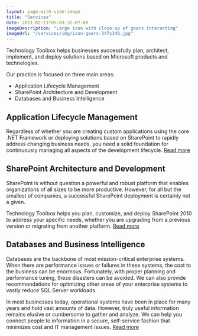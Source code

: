 ```yaml
---
layout: page-with-side-image
title: "Services"
date: 2021-02-11T05:03:32-07:00
imageDescription: "Large icon with close-up of gears interacting"
imageUrl: "/services/img/icon-gears-347x346.jpg"
---
```


Technology Toolbox helps businesses successfully plan, architect, implement, and
deploy solutions based on Microsoft products and technologies.

Our practice is focused on three main areas:

- Application Lifecycle Management
- SharePoint Architecture and Development
- Databases and Business Intelligence

## Application Lifecycle Management

Regardless of whether you are creating custom applications using the core .NET
Framework or deploying solutions based on SharePoint to rapidly address changing
business needs, you need a solid foundation for continuously managing all
aspects of the development lifecycle.
[Read more](/services/application-lifecycle-management)

## SharePoint Architecture and Development

SharePoint is without question a powerful and robust platform that enables
organizations of all sizes to be more productive. However, for all but the
smallest of companies, a successful SharePoint deployment is certainly not a
given.

Technology Toolbox helps you plan, customize, and deploy SharePoint 2010 to
address your specific needs, whether you are upgrading from a previous version
or migrating from another platform.
[Read more](/services/sharepoint-architecture-and-development)

## Databases and Business Intelligence

Databases are the backbone of most mission-critical enterprise systems. When
there are performance issues or failures in these systems, the cost to the
business can be enormous. Fortunately, with proper planning and performance
tuning, these disasters can be avoided. We can also provide recommendations for
optimizing other areas of your enterprise systems to vastly reduce SQL Server
workloads.

In most businesses today, operational systems have been in place for many years
and hold vast amounts of data. However, truly useful information remains elusive
or cumbersome to gather and analyze. We can help you connect people to
information in a secure, self-service fashion that minimizes cost and IT
management issues. [Read more](/services/databases-and-business-intelligence)

